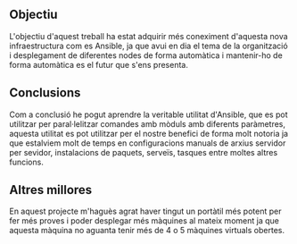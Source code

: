 ## Objectiu

L'objectiu d'aquest treball ha estat adquirir més coneximent d'aquesta nova infraestructura com es Ansible, 
ja que avui en dia el tema de la organització i desplegament de diferentes nodes de forma automàtica i mantenir-ho de forma automàtica es 
el futur que s'ens presenta.

## Conclusions

Com a conclusió he pogut aprendre la veritable utilitat d'Ansible, que es pot utilitzar per paral·lelitzar comandes amb mòduls amb diferents paràmetres, aquesta utilitat es pot utilitzar per el nostre benefici de forma molt notoria ja que estalviem molt de temps en configuracions manuals de arxius servidor per sevidor, instalacions de paquets, serveïs, tasques entre moltes altres funcions.

## Altres millores

En aquest projecte m'haguès agrat haver tingut un portàtil més potent per fer més proves i poder desplegar més màquines al mateix moment
ja que aquesta màquina no aguanta tenir més de 4 o 5 màquines virtuals obertes.
